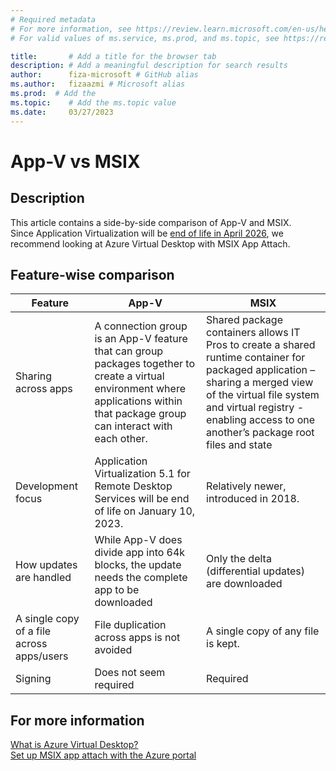 ```yaml
---
# Required metadata
# For more information, see https://review.learn.microsoft.com/en-us/help/platform/learn-editor-add-metadata?branch=main
# For valid values of ms.service, ms.prod, and ms.topic, see https://review.learn.microsoft.com/en-us/help/platform/metadata-taxonomies?branch=main

title:       # Add a title for the browser tab
description: # Add a meaningful description for search results
author:      fiza-microsoft # GitHub alias
ms.author:   fizaazmi # Microsoft alias
ms.prod:  # Add the
ms.topic:    # Add the ms.topic value
ms.date:     03/27/2023
---
```


# App-V vs MSIX

  
## Description  
  
This article contains a side-by-side comparison of App-V and MSIX.  
Since Application Virtualization will be [end of life in April 2026](/lifecycle/announcements/mdop-extended), we recommend looking at Azure Virtual Desktop with MSIX App Attach.  
  
  
## Feature-wise comparison

|Feature|App-V|MSIX|
| -------- | -------- | -------- |
|Sharing across apps |A connection group is an App-V feature that can group packages together to create a virtual environment where applications within that package group can interact with each other. |Shared package containers allows IT Pros to create a shared runtime container for packaged application – sharing a merged view of the virtual file system and virtual registry - enabling access to one another’s package root files and state |
|Development focus |Application Virtualization 5.1 for Remote Desktop Services will be end of life on January 10, 2023. |Relatively newer, introduced in 2018.|
|How updates are handled |While App-V does divide app into 64k blocks, the update needs the complete app to be downloaded|Only the delta (differential updates) are downloaded |
|A single copy of a file across apps/users |File duplication across apps is not avoided |A single copy of any file is kept.  |
|Signing |Does not seem required |Required|

## For more information
  
[What is Azure Virtual Desktop?](/azure/virtual-desktop/overview)  
[Set up MSIX app attach with the Azure portal](/azure/virtual-desktop/app-attach-azure-portal)


